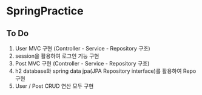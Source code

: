 # SpringPractice
## To Do
1. User MVC 구현 (Controller - Service - Repository 구조)
2. session을 활용하여 로그인 기능 구현
3. Post MVC 구현 (Controller - Service - Repository 구조)
4. h2 database와 spring data jpa(JPA Repository interface)를 활용하여 Repo 구현
5. User / Post CRUD 연산 모두 구현
